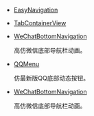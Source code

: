 * [EasyNavigation](https://github.com/forvv231/EasyNavigation)
* [TabContainerView](https://github.com/chenpengfei88/TabContainerView)
* [WeChatBottomNavigation](https://github.com/buxiliulian/WeChatBottomNavigation)

    高仿微信底部导航栏动画。
* [QQMenu](https://github.com/ren93/QQMenu)

    仿最新版QQ底部动态按钮。
* [WeChatBottomNavigation](https://github.com/buxiliulian/WeChatBottomNavigation)

    高仿微信底部导航栏动画。
